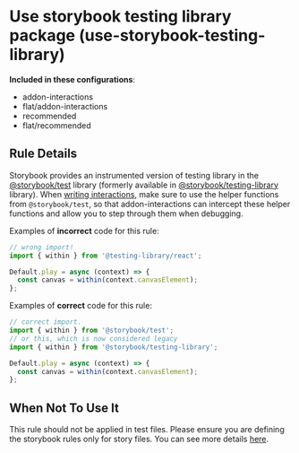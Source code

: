 # Use storybook testing library package (use-storybook-testing-library)

<!-- RULE-CATEGORIES:START -->

**Included in these configurations**: <ul><li>addon-interactions</li><li>flat/addon-interactions</li><li>recommended</li><li>flat/recommended</li></ul>

<!-- RULE-CATEGORIES:END -->

## Rule Details

Storybook provides an instrumented version of testing library in the [@storybook/test](https://github.com/storybookjs/storybook/tree/next/code/lib/test) library (formerly available in [@storybook/testing-library](https://github.com/storybookjs/testing-library/) library).
When [writing interactions](https://storybook.js.org/docs/essentials/interactions), make sure to use the helper functions from `@storybook/test`, so that addon-interactions can intercept these helper functions and allow you to step through them when debugging.

Examples of **incorrect** code for this rule:

```js
// wrong import!
import { within } from '@testing-library/react';

Default.play = async (context) => {
  const canvas = within(context.canvasElement);
};
```

Examples of **correct** code for this rule:

```js
// correct import.
import { within } from '@storybook/test';
// or this, which is now considered legacy
import { within } from '@storybook/testing-library';

Default.play = async (context) => {
  const canvas = within(context.canvasElement);
};
```

## When Not To Use It

This rule should not be applied in test files. Please ensure you are defining the storybook rules only for story files. You can see more details [here](https://github.com/storybookjs/storybook/blob/next/code/lib/eslint-plugin#overridingdisabling-rules).
